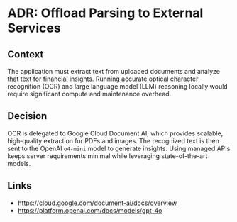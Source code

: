 # ADR: Offload Parsing to External Services

## Context
The application must extract text from uploaded documents and analyze that text for financial insights. Running accurate optical character recognition (OCR) and large language model (LLM) reasoning locally would require significant compute and maintenance overhead.

## Decision
OCR is delegated to Google Cloud Document AI, which provides scalable, high‑quality extraction for PDFs and images. The recognized text is then sent to the OpenAI `o4-mini` model to generate insights. Using managed APIs keeps server requirements minimal while leveraging state-of-the-art models.

## Links
- https://cloud.google.com/document-ai/docs/overview
- https://platform.openai.com/docs/models/gpt-4o
